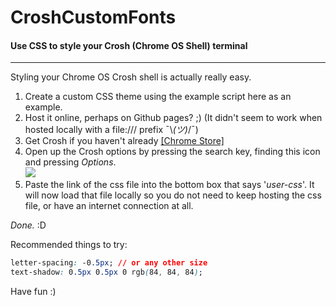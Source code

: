 # CroshCustomFonts
#### Use CSS to style your Crosh (Chrome OS Shell) terminal

---

Styling your Chrome OS Crosh shell is actually really easy.

1. Create a custom CSS theme using the example script here as an example.
2. Host it online, perhaps on Github pages? ;)
   (It didn't seem to work when hosted locally with a file:/// prefix ¯\\_(ツ)_/¯)
3. Get Crosh if you haven't already [\[Chrome Store\]](https://chrome.google.com/webstore/detail/secure-shell/pnhechapfaindjhompbnflcldabbghjo?utm_source=chrome-app-launcher-info-dialog)
4. Open up the Crosh options by pressing the search key, finding this icon and pressing _Options_.  
   ![](https://s31.postimg.org/syj9zok2j/Screenshot_2016_07_31_at_15_25_29.png)
5. Paste the link of the css file into the bottom box that says '_user-css_'. It will now load that file locally so you do not need to keep hosting the css file, or have an internet connection at all.

*Done.* :D

Recommended things to try:
```css
letter-spacing: -0.5px; // or any other size
text-shadow: 0.5px 0.5px 0 rgb(84, 84, 84);
```

Have fun :)
